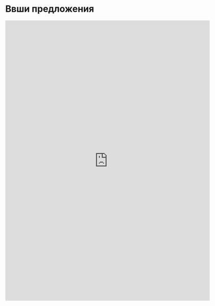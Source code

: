 <h1>Ввши предложения</h1>
<iframe src="https://docs.google.com/forms/d/e/1FAIpQLSfFpOlHJ5mACKNVU6BcSjDYfnHHHBEmH2n3E_1L0XUCJMpnig/viewform?embedded=true" width="640" height="875" frameborder="0" marginheight="0" marginwidth="0">Загрузка…</iframe>
